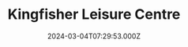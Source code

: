 ---
date: 2024-03-04T07:29:53.000Z
title: Kingfisher Leisure Centre
latitude: 52.03620184015773
longitude: 0.7340587308937416
category: checkin
---